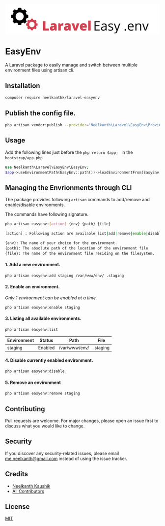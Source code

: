 ![Laravel Surveillance Logo](https://github.com/neelkanthk/repo_logos/blob/master/LaravelEasyEnv_logo.png?raw=true)

# EasyEnv

A Laravel package to easily manage and switch between multiple environment files using artisan cli.

## Installation
```bash
composer require neelkanthk/laravel-easyenv
```
## Publish the config file.

```bash
php artisan vendor:publish --provider="Neelkanth\Laravel\EasyEnv\Providers\EasyEnvServiceProvider" --tag="config"
```

## Usage

Add the following lines just before the ```php return $app; ``` in the ``` bootstrap/app.php```

```php
use Neelkanth\Laravel\EasyEnv\EasyEnv;
$app->useEnvironmentPath(EasyEnv::path())->loadEnvironmentFrom(EasyEnv::file());
```

## Managing the Envrionments through CLI

The package provides following ```artisan``` commands to add/remove and enable/disable environments.

The commands have following signature.
```bash
php artisan easyenv:[action] {env} {path} {file}
```

```bash
[action] : Following action are available list|add|remove|enable|disable
````

```bash
{env}: The name of your choice for the environment.
{path}: The absolute path of the location of the environment file
{file}: The name of the environment file residing on the filesystem.
```

#### 1. Add a new environment.

```bash
php artisan easyenv:add staging /var/www/env/ .staging
```
#### 2. Enable an environment. 
_Only 1 environment can be enabled at a time._
```bash
php artisan easyenv:enable staging
```

#### 3. Listing all available environments.

```bash
php artisan easyenv:list
```
| Environment | Status  | Path          | File     |
|-------------|---------|---------------|----------|
| staging     | Enabled | /var/www/env/ | .staging |


#### 4. Disable currently enabled environment.

```bash
php artisan easyenv:disable
```

#### 5. Remove an environment

```bash
php artisan easyenv:remove staging
```

## Contributing
Pull requests are welcome. For major changes, please open an issue first to discuss what you would like to change.

## Security
If you discover any security-related issues, please email me.neelkanth@gmail.com instead of using the issue tracker.

## Credits

- [Neelkanth Kaushik](https://github.com/username)
- [All Contributors](../../contributors)

## License
[MIT](https://choosealicense.com/licenses/mit/)
